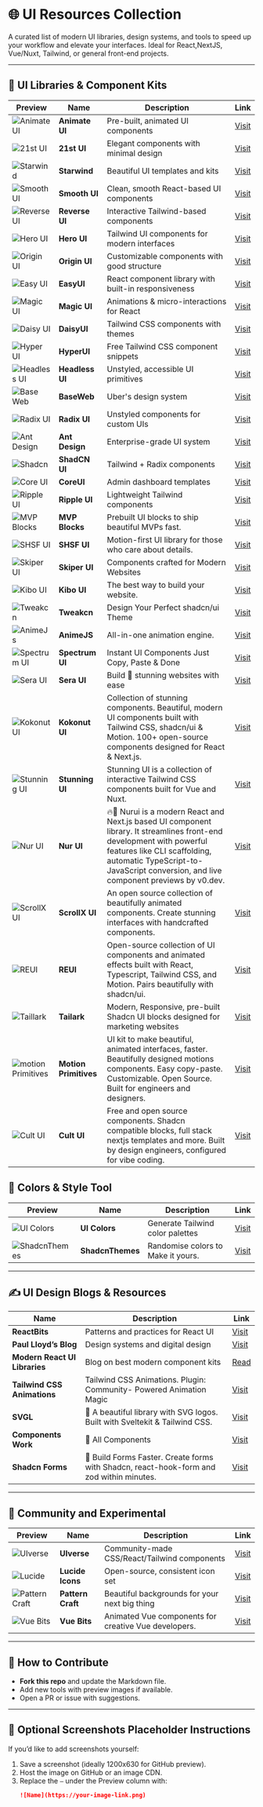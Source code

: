 # 🌐 UI Resources Collection

A curated list of modern UI libraries, design systems, and tools to speed up your workflow and elevate your interfaces. Ideal for React,NextJS, Vue/Nuxt, Tailwind, or general front-end projects.

---

## 🎨 UI Libraries & Component Kits

| Preview                                            | Name                  | Description                                                                                                                                                                                                                                | Link                                        |
| -------------------------------------------------- | --------------------- | ------------------------------------------------------------------------------------------------------------------------------------------------------------------------------------------------------------------------------------------ | ------------------------------------------- |
| ![Animate UI](images/animate-ui.png)               | **Animate UI**        | Pre-built, animated UI components                                                                                                                                                                                                          | [Visit](https://animate-ui.com/)            |
| ![21st UI](images/21st-dev.png)                    | **21st UI**           | Elegant components with minimal design                                                                                                                                                                                                     | [Visit](https://21st.dev/)                  |
| ![Starwind](images/starwind-ui.png)                | **Starwind**          | Beautiful UI templates and kits                                                                                                                                                                                                            | [Visit](https://starwind.dev/)              |
| ![Smooth UI](images/smooth-ui.png)                 | **Smooth UI**         | Clean, smooth React-based UI components                                                                                                                                                                                                    | [Visit](https://www.smoothui.dev/)          |
| ![Reverse UI](images/reverse-ui.png)               | **Reverse UI**        | Interactive Tailwind-based components                                                                                                                                                                                                      | [Visit](https://reverseui.com/)             |
| ![Hero UI](images/hero-ui.png)                     | **Hero UI**           | Tailwind UI components for modern interfaces                                                                                                                                                                                               | [Visit](https://www.heroui.com/)            |
| ![Origin UI](images/origin.png)                    | **Origin UI**         | Customizable components with good structure                                                                                                                                                                                                | [Visit](https://originui.com/)              |
| ![Easy UI](images/easy-ui.png)                     | **EasyUI**            | React component library with built-in responsiveness                                                                                                                                                                                       | [Visit](https://www.easyui.pro/)            |
| ![Magic UI](images/magic-ui.png)                   | **Magic UI**          | Animations & micro-interactions for React                                                                                                                                                                                                  | [Visit](https://magicui.design/)            |
| ![Daisy UI](images/daisy-ui.png)                   | **DaisyUI**           | Tailwind CSS components with themes                                                                                                                                                                                                        | [Visit](https://daisyui.com/)               |
| ![Hyper UI](images/hyper-ui.png)                   | **HyperUI**           | Free Tailwind CSS component snippets                                                                                                                                                                                                       | [Visit](https://www.hyperui.dev/)           |
| ![Headless UI](images/headless-ui.png)             | **Headless UI**       | Unstyled, accessible UI primitives                                                                                                                                                                                                         | [Visit](https://headlessui.com/)            |
| ![Base Web](images/base-web.png)                   | **BaseWeb**           | Uber's design system                                                                                                                                                                                                                       | [Visit](https://baseweb.design/)            |
| ![Radix UI](images/radix-ui.png)                   | **Radix UI**          | Unstyled components for custom UIs                                                                                                                                                                                                         | [Visit](https://www.radix-ui.com/)          |
| ![Ant Design](images/ant-design.png)               | **Ant Design**        | Enterprise-grade UI system                                                                                                                                                                                                                 | [Visit](https://ant.design/)                |
| ![Shadcn](images/shadcn.png)                       | **ShadCN UI**         | Tailwind + Radix components                                                                                                                                                                                                                | [Visit](https://ui.shadcn.com/)             |
| ![Core UI](images/core-ui.png)                     | **CoreUI**            | Admin dashboard templates                                                                                                                                                                                                                  | [Visit](https://coreui.io/)                 |
| ![Ripple UI](images/ripple-ui.png)                 | **Ripple UI**         | Lightweight Tailwind components                                                                                                                                                                                                            | [Visit](https://www.ripple-ui.com/)         |
| ![MVP Blocks](images/Mvpblocks.png)                | **MVP Blocks**        | Prebuilt UI blocks to ship beautiful MVPs fast.                                                                                                                                                                                            | [Visit](https://blocks.mvp-subha.me/)       |
| ![SHSF UI](images/shsf-ui.png)                     | **SHSF UI**           | Motion-first UI library for those who care about details.                                                                                                                                                                                  | [Visit](https://www.shsfui.com/)            |
| ![Skiper UI](images/skipper-ui.png)                | **Skiper UI**         | Components crafted for Modern Websites                                                                                                                                                                                                     | [Visit](https://skiper-ui.com/)             |
| ![Kibo UI](images/kibo-ui.png)                     | **Kibo UI**           | The best way to build your website.                                                                                                                                                                                                        | [Visit](https://www.kibo-ui.com/)           |
| ![Tweakcn](images/tweakcn.png)                     | **Tweakcn**           | Design Your Perfect shadcn/ui Theme                                                                                                                                                                                                        | [Visit](https://tweakcn.com/)               |
| ![AnimeJs](images/animejs.png)                     | **AnimeJS**           | All-in-one animation engine.                                                                                                                                                                                                               | [Visit](https://animejs.com/)               |
| ![Spectrum UI](images/spectrum-ui.png)             | **Spectrum UI**       | Instant UI Components Just Copy, Paste & Done                                                                                                                                                                                              | [Visit](https://ui.spectrumhq.in/)          |
| ![Sera UI](images/sera-ui.png)                     | **Sera UI**           | Build 🌹 stunning websites with ease                                                                                                                                                                                                        | [Visit](https://seraui.seraprogrammer.com/) |
| ![Kokonut UI](images/kokonut-ui.png)               | **Kokonut UI**        | Collection of stunning components. Beautiful, modern UI components built with Tailwind CSS, shadcn/ui & Motion. 100+ open-source components designed for React & Next.js.                                                                  | [Visit](https://kokonutui.com/)             |
| ![Stunning UI](images/stunning-ui.png)             | **Stunning UI**       | Stunning UI is a collection of interactive Tailwind CSS components built for Vue and Nuxt.                                                                                                                                                 | [Visit](https://www.stunningui.design/)     |
| ![Nur UI](images/nur-ui.png)                       | **Nur UI**            | 🔥💯 Nurui is a modern React and Next.js based UI component library. It streamlines front-end development with powerful features like CLI scaffolding, automatic TypeScript-to-JavaScript conversion, and live component previews by v0.dev. | [Visit](https://nurui.vercel.app/)          |
| ![ScrollX UI](images/scrollX-ui.png)               | **ScrollX UI**        | An open source collection of beautifully animated components. Create stunning interfaces with handcrafted components.                                                                                                                      | [Visit](https://scrollx-ui.vercel.app/)     |
| ![REUI](images/reui.png)                           | **REUI**              | Open-source collection of UI components and animated effects built with React, Typescript, Tailwind CSS, and Motion. Pairs beautifully with shadcn/ui.                                                                                     | [Visit](https://reui.io/)                   |
| ![Taillark](images/tailark-ui.png)                 | **Tailark**           | Modern, Responsive, pre-built Shadcn UI blocks designed for marketing websites                                                                                                                                                             | [Visit](https://tailark.com/)               |
| ![motion Primitives](images/motion-prinitives.png) | **Motion Primitives** | UI kit to make beautiful, animated interfaces, faster. Beautifully designed motions components. Easy copy-paste. Customizable. Open Source. Built for engineers and designers.                                                             | [Visit](https://motion-primitives.com/)     |
| ![Cult UI](images/cult-ui.png)                     | **Cult UI**           | Free and open source components. Shadcn compatible blocks, full stack nextjs templates and more. Built by design engineers, configured for vibe coding.                                                                                    | [Visit](https://www.cult-ui.com/)           |

## 🎨 Colors & Style Tool

| Preview                                  | Name             | Description                        | Link                                      |
| ---------------------------------------- | ---------------- | ---------------------------------- | ----------------------------------------- |
| ![UI Colors](images/colors-ui.png)       | **UI Colors**    | Generate Tailwind color palettes   | [Visit](https://uicolors.app/)            |
| ![ShadcnThemes](images/shdcn-themes.png) | **ShadcnThemes** | Randomise colors to Make it yours. | [Visit](https://shadcnthemes.vercel.app/) |

---

## ✍️ UI Design Blogs & Resources

| Name                          | Description                                                                             | Link                                                                           |
| ----------------------------- | --------------------------------------------------------------------------------------- | ------------------------------------------------------------------------------ |
| **ReactBits**                 | Patterns and practices for React UI                                                     | [Visit](https://reactbits.dev/)                                                |
| **Paul Lloyd’s Blog**         | Design systems and digital design                                                       | [Visit](https://paulrobertlloyd.com/)                                          |
| **Modern React UI Libraries** | Blog on best modern component kits                                                      | [Read](https://www.manishtamang.com/blog/modern-react-ui-component-libraries?) |
| **Tailwind CSS Animations**   | Tailwind CSS Animations. Plugin: Community- Powered Animation Magic                     | [Visit](https://tailwindcss-animations.vercel.app)                             |
| **SVGL**                      | 🧩 A beautiful library with SVG logos. Built with Sveltekit & Tailwind CSS.              | [Visit](https://svgl.app/)                                                     |
| **Components Work**           | 🧩 All Components                                                                        | [Visit](https://components.work/)                                              |
| **Shadcn Forms**              | 🧩 Build Forms Faster. Create forms with Shadcn, react-hook-form and zod within minutes. | [Visit](https://www.shadcn-form.com/)                                          |

---

## 🧪 Community and Experimental

| Preview                                    | Name              | Description                                          | Link                               |
| ------------------------------------------ | ----------------- | ---------------------------------------------------- | ---------------------------------- |
| ![UIverse](images/ui-verse.png)            | **UIverse**       | Community-made CSS/React/Tailwind components         | [Visit](https://uiverse.io/)       |
| ![Lucide](https://lucide.dev/og.png)       | **Lucide Icons**  | Open-source, consistent icon set                     | [Visit](https://lucide.dev/)       |
| ![Pattern Craft](images/pattern-craft.png) | **Pattern Craft** | Beautiful backgrounds for your next big thing        | [Visit](https://patterncraft.fun/) |
| ![Vue Bits](images/vue-bit.png)            | **Vue Bits**      | Animated Vue components for creative Vue developers. | [Visit](https://vue-bits.dev/)     |

---

## 🧰 How to Contribute

- **Fork this repo** and update the Markdown file.
- Add new tools with preview images if available.
- Open a PR or issue with suggestions.

---

## 📁 Optional Screenshots Placeholder Instructions

If you’d like to add screenshots yourself:

1. Save a screenshot (ideally 1200x630 for GitHub preview).
2. Host the image on GitHub or an image CDN.
3. Replace the `—` under the Preview column with:
   ```markdown
   ![Name](https://your-image-link.png)
   ```
